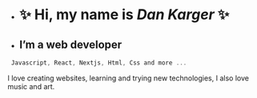 - #  ✨ Hi, my name is  *Dan Karger* ✨
-  ##  I’m a web developer

```js 
 Javascript, React, Nextjs, Html, Css and more ...

```
  I love creating websites, learning and trying new technologies,
  I also love music and art.


<!---
dankarger/dankarger is a ✨ special ✨ repository because its `README.md` (this file) appears on your GitHub profile.
You can click the Preview link to take a look at your changes.
--->
